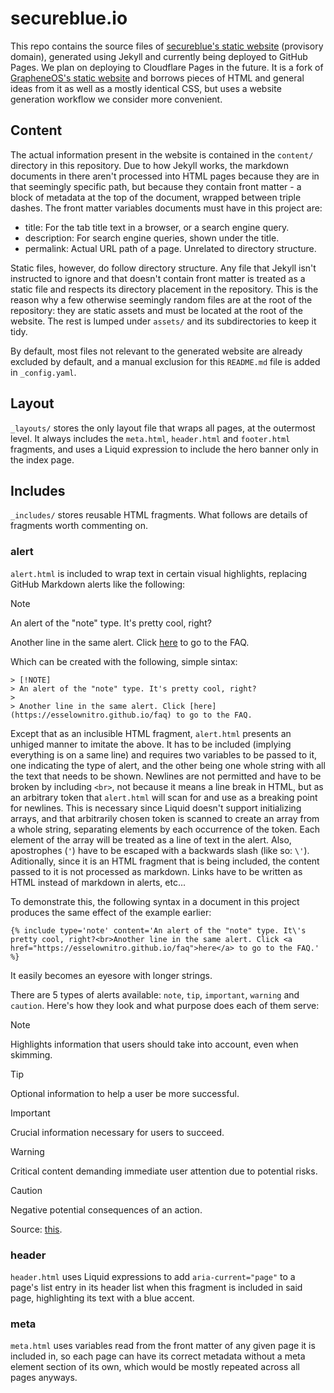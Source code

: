# secureblue.io

This repo contains the source files of [secureblue's static website](https://secureblue-staging.github.io) (provisory domain), generated using Jekyll and currently being deployed to GitHub Pages. We plan on deploying to Cloudflare Pages in the future. It is a fork of [GrapheneOS's static website](https://github.com/GrapheneOS/grapheneos.org) and borrows pieces of HTML and general ideas from it as well as a mostly identical CSS, but uses a website generation workflow we consider more convenient.

## Content

The actual information present in the website is contained in the `content/` directory in this repository. Due to how Jekyll works, the markdown documents in there aren't processed into HTML pages because they are in that seemingly specific path, but because they contain front matter - a block of metadata at the top of the document, wrapped between triple dashes. The front matter variables documents must have in this project are:

- title: For the tab title text in a browser, or a search engine query.
- description: For search engine queries, shown under the title.
- permalink: Actual URL path of a page. Unrelated to directory structure.

Static files, however, do follow directory structure. Any file that Jekyll isn't instructed to ignore and that doesn't contain front matter is treated as a static file and respects its directory placement in the repository. This is the reason why a few otherwise seemingly random files are at the root of the repository: they are static assets and must be located at the root of the website. The rest is lumped under `assets/` and its subdirectories to keep it tidy.

By default, most files not relevant to the generated website are already excluded by default, and a manual exclusion for this `README.md` file is added in `_config.yaml`.

## Layout

`_layouts/` stores the only layout file that wraps all pages, at the outermost level. It always includes the `meta.html`, `header.html` and `footer.html` fragments, and uses a Liquid expression to include the hero banner only in the index page.

## Includes

`_includes/` stores reusable HTML fragments. What follows are details of fragments worth commenting on.

### alert

`alert.html` is included to wrap text in certain visual highlights, replacing GitHub Markdown alerts like the following:

> [!NOTE]
> An alert of the "note" type. It's pretty cool, right?
> 
> Another line in the same alert. Click [here](https://esselownitro.github.io/faq) to go to the FAQ.

Which can be created with the following, simple sintax:

```
> [!NOTE]
> An alert of the "note" type. It's pretty cool, right?
> 
> Another line in the same alert. Click [here](https://esselownitro.github.io/faq) to go to the FAQ.
```

Except that as an inclusible HTML fragment, `alert.html` presents an unhiged manner to imitate the above. It has to be included (implying everything is on a same line) and requires two variables to be passed to it, one indicating the type of alert, and the other being one whole string with all the text that needs to be shown. Newlines are not permitted and have to be broken by including `<br>`, not because it means a line break in HTML, but as an arbitrary token that `alert.html` will scan for and use as a breaking point for newlines. This is necessary since Liquid doesn't support initializing arrays, and that arbitrarily chosen token is scanned to create an array from a whole string, separating elements by each occurrence of the token. Each element of the array will be treated as a line of text in the alert. Also, apostrophes (`'`) have to be escaped with a backwards slash (like so: `\'`). Aditionally, since it is an HTML fragment that is being included, the content passed to it is not processed as markdown. Links have to be written as HTML instead of markdown in alerts, etc...

To demonstrate this, the following syntax in a document in this project produces the same effect of the example earlier:

```
{% include type='note' content='An alert of the "note" type. It\'s pretty cool, right?<br>Another line in the same alert. Click <a href="https://esselownitro.github.io/faq">here</a> to go to the FAQ.' %}
```

It easily becomes an eyesore with longer strings.

There are 5 types of alerts available: `note`, `tip`, `important`, `warning` and `caution`. Here's how they look and what purpose does each of them serve:

> [!NOTE]  
> Highlights information that users should take into account, even when skimming.

> [!TIP]
> Optional information to help a user be more successful.

> [!IMPORTANT]  
> Crucial information necessary for users to succeed.

> [!WARNING]  
> Critical content demanding immediate user attention due to potential risks.

> [!CAUTION]
> Negative potential consequences of an action.

Source: [this](https://github.com/orgs/community/discussions/16925).

### header

`header.html` uses Liquid expressions to add `aria-current="page"` to a page's list entry in its header list when this fragment is included in said page, highlighting its text with a blue accent.

### meta

`meta.html` uses variables read from the front matter of any given page it is included in, so each page can have its correct metadata without a meta element section of its own, which would be mostly repeated across all pages anyways.
